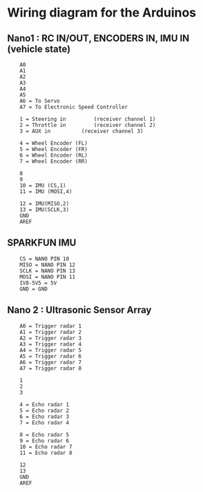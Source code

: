 # Wiring diagram for the Arduinos

## Nano1 : RC IN/OUT, ENCODERS IN, IMU IN (vehicle state)
		
		A0
		A1
		A2
		A3
		A4
		A5
		A6 = To Servo
		A7 = To Electronic Speed Controller

		1 = Steering in			(receiver channel 1)
		2 = Throttle in			(receiver channel 2)
		3 = AUX in			(receiver channel 3)

		4 = Wheel Encoder (FL)
		5 = Wheel Encoder (FR)
		6 = Wheel Encoder (RL) 
		7 = Wheel Encoder (RR)

		8 
		9 
		10 = IMU (CS,1)
		11 = IMU (MOSI,4)

		12 = IMU(MISO,2)
		13 = IMU(SCLK,3)
		GND
		AREF

## SPARKFUN IMU
		CS = NANO PIN 10
		MISO = NANO PIN 12
		SCLK = NANO PIN 13
		MOSI = NANO PIN 11
		IV8-5V5 = 5V
		GND = GND



## Nano 2 : Ultrasonic Sensor Array 

		A0 = Trigger radar 1
		A1 = Trigger radar 2
		A2 = Trigger radar 3
		A3 = Trigger radar 4
		A4 = Trigger radar 5
		A5 = Trigger radar 6
		A6 = Trigger radar 7 
		A7 = Trigger radar 8

		1
		2
		3

		4 = Echo radar 1
		5 = Echo radar 2
		6 = Echo radar 3
		7 = Echo radar 4

		8 = Echo radar 5
		9 = Echo radar 6
		10 = Echo radar 7
		11 = Echo radar 8

		12
		13
		GND
		AREF
